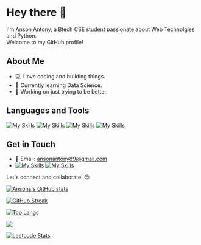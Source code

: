 # Hey there 👋

<!--
**ansonantony/ansonantony** is a ✨ _special_ ✨ repository because its `README.md` (this file) appears on your GitHub profile.

Here are some ideas to get you started:

- 🔭 I’m currently working on ...
- 🌱 I’m currently learning ...
- 👯 I’m looking to collaborate on ...
- 🤔 I’m looking for help with ...
- 💬 Ask me about ...
- 📫 How to reach me: ...
- 😄 Pronouns: ...
- ⚡ Fun fact: ...
-->

I'm Anson Antony, a Btech CSE student passionate about Web Technolgies and Python. \
Welcome to my GitHub profile!

## About Me

- 💻 I love coding and building things.
- 🌱 Currently learning Data Science.
- 🎯 Working on just trying to be better.

 ## Languages and Tools 
[![My Skills](https://skillicons.dev/icons?i=html,css,js,ts,react,next,supabase,express,nodejs,mysql,bootstrap,vercel)](https://skillicons.dev)
[![My Skills](https://skillicons.dev/icons?i=py,java,c)](https://skillicons.dev)
[![My Skills](https://skillicons.dev/icons?i=ps,figma)](https://skillicons.dev)
[![My Skills](https://skillicons.dev/icons?i=ipfs,solidity)](https://skillicons.dev)

## Get in Touch

- 📧 Email: ansonantony89@gmail.com
- 
  [![My Skills](https://skillicons.dev/icons?i=linkedin)](https://www.linkedin.com/in/ansonantony-/) 
  [![My Skills](https://skillicons.dev/icons?i=instagram)](https://www.instagram.com/anson_a10/) 

Let's connect and collaborate! 😊


[![Ansons's GitHub stats](https://github-readme-stats.vercel.app/api?username=ansonantony&show_icons=true&theme=radical)](https://github.com/ansonantony/github-readme-stats)


[![GitHub Streak](https://streak-stats.demolab.com/?user=ansonantony&theme=radical)](https://git.io/streak-stats)

[![Top Langs](https://github-readme-stats.vercel.app/api/top-langs/?username=ansonantony&layout=donut&theme=radical&show_icons=true)](https://github.com/ansonantony/github-readme-stats)





[![](https://visitcount.itsvg.in/api?id=ansonantony&label=Profile%20Views&icon=8&pretty=false)](https://visitcount.itsvg.in)

[![Leetcode Stats](https://leetcard.jacoblin.cool/ansonantony89)](https://leetcode.com/ansonantony89)
